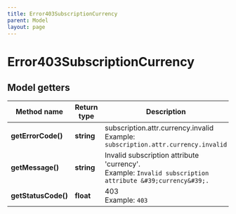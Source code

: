 ```yaml
---
title: Error403SubscriptionCurrency
parent: Model
layout: page
---
```


# Error403SubscriptionCurrency

## Model getters

Method name | Return type | Description | Notes
------------ | ------------- | ------------- | -------------
**getErrorCode()** | **string** | subscription.attr.currency.invalid <br>Example: `subscription.attr.currency.invalid` |
**getMessage()** | **string** | Invalid subscription attribute 'currency'. <br>Example: `Invalid subscription attribute &#39;currency&#39;.` |
**getStatusCode()** | **float** | 403 <br>Example: `403` |

